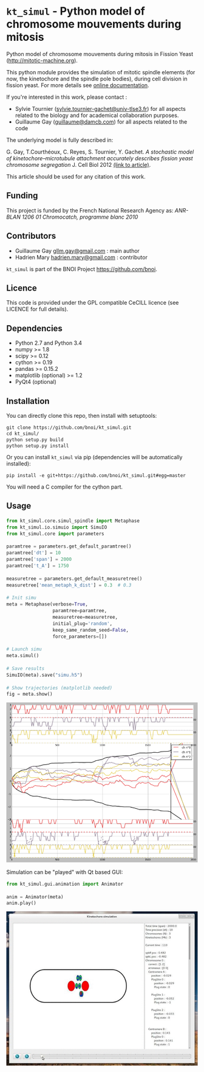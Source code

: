 # `kt_simul` - Python model of chromosome mouvements during mitosis

Python model of chromosome mouvements during mitosis in Fission Yeast
(http://mitotic-machine.org).

This python module provides the simulation of mitotic spindle elements (for now,
the kinetochore and the spindle pole bodies), during cell division in fission
yeast. For more details see [online documentation](http://bnoi.github.io/kt_simul/ "kt_simul documentation").

If you're interested in this work, please contact :

- Sylvie Tournier (sylvie.tournier-gachet@univ-tlse3.fr) for
  all aspects related to the biology and for academical collaboration purposes.
- Guillaume Gay (guillaume@damcb.com) for all aspects related to the code

The underlying model is fully described in:

G. Gay, T.Courthéoux, C. Reyes, S. Tournier, Y. Gachet. *A stochastic model of
kinetochore–microtubule attachment accurately describes fission yeast chromosome
segregation* J. Cell Biol 2012 [(link to article)](http://jcb.rupress.org/content/196/6/757.abstract).

This article should be used for any citation of this work.

Funding
-------

This project is funded by the French National Research Agency as:
   *ANR- BLAN 1206 01 Chromocatch, programme blanc 2010*

Contributors
------------

- Guillaume Gay <gllm.gay@gmail.com> : main author
- Hadrien Mary <hadrien.mary@gmail.com> : contributor

`kt_simul` is part of the BNOI Project <https://github.com/bnoi>.


Licence
-------

This code is provided under the GPL compatible CeCILL licence (see
LICENCE for full details).

Dependencies
------------

- Python 2.7 and Python 3.4
- numpy >= 1.8
- scipy >= 0.12
- cython >= 0.19
- pandas >= 0.15.2
- matplotlib (optional) >= 1.2
- PyQt4 (optional)

Installation
------------

You can directly clone this repo, then install with setuptools:

    git clone https://github.com/bnoi/kt_simul.git
    cd kt_simul/
    python setup.py build
    python setup.py install

Or you can install `kt_simul` via pip (dependencies will be automatically
installed):

    pip install -e git+https://github.com/bnoi/kt_simul.git#egg=master

You will need a C compiler for the cython part.

Usage
-----

```python
from kt_simul.core.simul_spindle import Metaphase
from kt_simul.io.simuio import SimuIO
from kt_simul.core import parameters

paramtree = parameters.get_default_paramtree()
paramtree['dt'] = 10
paramtree['span'] = 2000
paramtree['t_A'] = 1750

measuretree = parameters.get_default_measuretree()
measuretree['mean_metaph_k_dist'] = 0.3  # 0.3

# Init simu
meta = Metaphase(verbose=True,
                 paramtree=paramtree,
                 measuretree=measuretree,
                 initial_plug='random',
                 keep_same_random_seed=False,
                 force_parameters=[])

# Launch simu
meta.simul()

# Save results
SimuIO(meta).save("simu.h5")

# Show trajectories (matplotlib needed)
fig = meta.show()
```

![Chromosomes trajectories](examples/trajectories.png "Chromosomes trajectories")

Simulation can be "played" with Qt based GUI:

```python
from kt_simul.gui.animation import Animator

anim = Animator(meta)
anim.play()
```

![GUI](examples/gui.gif "GUI")
